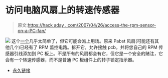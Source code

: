 # 访问电脑风扇上的转速传感器

> 原文:[https://hack aday . com/2007/04/26/access-the-rpm-sensor-on-a-PC-fan/](https://hackaday.com/2007/04/26/accessing-the-rpm-sensor-on-a-pc-fan/)

![](../Images/c315d063959dc7f7bd2762f24d6042a7.png)
这个[一个](http://www.madshrimps.be/?action=gethowto&howtoID=26)几乎太简单了，但它可能会派上用场。原来 Pabst 风扇(可能还有其他几个)已经有了 RPM 监控电路。拆开它，允许接触 pcb，并将您自己的 RPM 传感器引线添加到 PC 板上。不是所有的风扇都会有它，但它是一个安全的赌注，它会有一个转速传感器，而不是普通 PC 板组件上的转子锁定指示器。

*   [永久链接](http://www.madshrimps.be/?action=gethowto&howtoID=26)